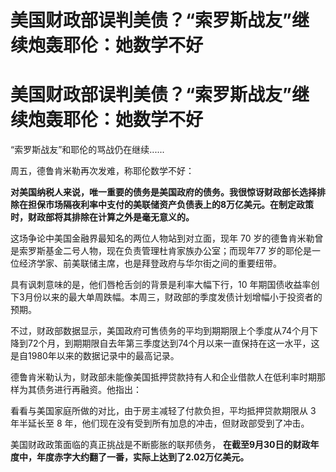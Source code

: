 # 美国财政部误判美债？“索罗斯战友”继续炮轰耶伦：她数学不好

# 美国财政部误判美债？“索罗斯战友”继续炮轰耶伦：她数学不好

“索罗斯战友”和耶伦的骂战仍在继续......

周五，德鲁肯米勒再次发难，称耶伦数学不好：

**对美国纳税人来说，唯一重要的债务是美国政府的债务。我很惊讶财政部长选择排除在担保市场隔夜利率中支付的美联储资产负债表上的8万亿美元。在制定政策时，财政部将其排除在计算之外是毫无意义的。**

这场争论中美国金融界最知名的两位人物站到对立面，现年 70 岁的德鲁肯米勒曾是索罗斯基金二号人物，现在负责管理杜肯家族办公室；而现年77
岁的耶伦是一位经济学家、前美联储主席，也是拜登政府与华尔街之间的重要纽带。

具有讽刺意味的是，他们唇枪舌剑的背景是利率大幅下行，10 年期国债收益率创下3月份以来的最大单周跌幅。本周三，财政部的季度发债计划增幅小于投资者的预期。

不过，财政部数据显示，美国政府可售债务的平均到期期限上个季度从74个月下降到72个月，到期期限自去年第三季度达到74个月以来一直保持在这一水平，这是自1980年以来的数据记录中的最高记录。

德鲁肯米勒认为，财政部未能像美国抵押贷款持有人和企业借款人在低利率时期那样为其债务进行再融资。他指出：

看看与美国家庭所做的对比，由于房主减轻了付款负担，平均抵押贷款期限从 3 年半延长至 8 年，他们现在没有受到所有加息的冲击，但财政部受到了冲击。

美国财政政策面临的真正挑战是不断膨胀的联邦债务， **在截至9月30日的财政年度中，年度赤字大约翻了一番，实际上达到了2.02万亿美元。**

